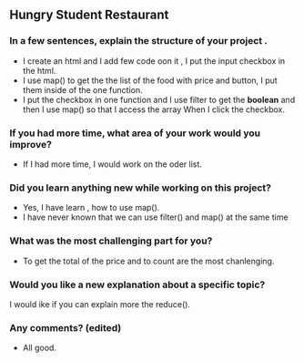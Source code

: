 ## Hungry Student Restaurant
 
 ### In a few sentences, explain the structure of your project .
 - I create an html and I add few code oon it , I put the input checkbox in the html.
 - I use map() to get the the list of the food with price and button, I put them inside of the one function.
 - I put the checkbox in one function and I use filter to get the **boolean** and then I use map() so that I access the array When I click the checkbox.

 ### If you had more time, what area of your work would you improve?
 - If I had more time, I would work on the oder list. 
 ### Did you learn anything new while working on this project?
 - Yes, I have learn , how to use map().
 - I have never known that we can use filter() and map() at the same time
### What was the most challenging part for you?
 - To get the total of the price and to count are the most chanlenging.

### Would you like a new explanation about a specific topic?
I would ike if you can explain more the reduce().
### Any comments? (edited) 
- All good.
